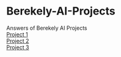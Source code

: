 # Berekely-AI-Projects
Answers of Berekely AI Projects 
<br />
[Project 1](https://inst.eecs.berkeley.edu/~cs188/fa20/project1/)
<br />
[Project 2](https://inst.eecs.berkeley.edu/~cs188/fa20/project2/)
<br />
[Project 3](https://inst.eecs.berkeley.edu/~cs188/fa20/project3/)
